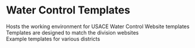 # Water Control Templates
Hosts the working environment for USACE Water Control Website templates  
Templates are designed to match the division websites  
Example templates for various districts  
